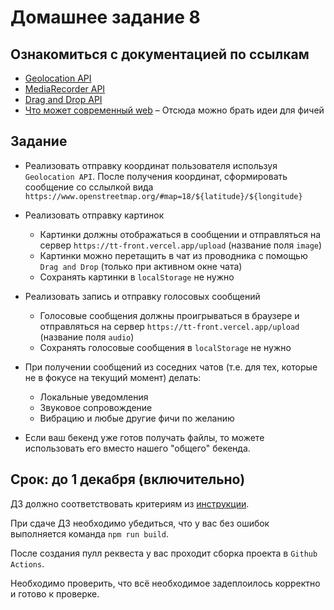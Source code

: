# Домашнее задание 8

## Ознакомиться с документацией по ссылкам

- [Geolocation API](https://developer.mozilla.org/en-US/docs/Web/API/Geolocation_API)
- [MediaRecorder API](https://developer.mozilla.org/en-US/docs/Web/API/MediaRecorder)
- [Drag and Drop API](https://developer.mozilla.org/en-US/docs/Web/API/HTML_Drag_and_Drop_API)
- [Что может современный web](https://whatwebcando.today/) – Отсюда можно брать идеи для фичей


## Задание

* Реализовать отправку координат пользователя используя `Geolocation API`. После получения координат, сформировать сообщение со сслылкой вида `https://www.openstreetmap.org/#map=18/${latitude}/${longitude}`
* Реализовать отправку картинок
  * Картинки должны отображаться в сообщении и отправляться на сервер `https://tt-front.vercel.app/upload` (название поля `image`)
  * Картинки можно перетащить в чат из проводника с помощью `Drag and Drop` (только при активном окне чата)
  * Сохранять картинки в `localStorage` не нужно
* Реализовать запись и отправку голосовых сообщений
  * Голосовые сообщения должны проигрываться в браузере и отправляться на сервер `https://tt-front.vercel.app/upload` (название поля `audio`)
  * Сохранять голосовые сообщения в `localStorage` не нужно
* При получении сообщений из соседних чатов (т.е. для тех, которые не в фокусе на текущий момент) делать:
  * Локальные уведомления
  * Звуковое сопровождение
  * Вибрацию и любые другие фичи по желанию

* Если ваш бекенд уже готов получать файлы, то можете использовать его вместо нашего "общего" бекенда.

## Срок: до 1 декабря (включительно)

ДЗ должно соответствовать критериям из [инструкции](https://github.com/track-mail-ru/homework#9-%D0%BF%D1%80%D0%B0%D0%B2%D0%B8%D0%BB%D0%B0-%D1%81%D0%B4%D0%B0%D1%87%D0%B8-%D0%B4%D0%B7).

При сдаче ДЗ необходимо убедиться, что у вас без ошибок выполняется команда `npm run build`.

После создания пулл реквеста у вас проходит сборка проекта в `Github Actions`.

Необходимо проверить, что всё необходимое задеплоилось корректно и готово к проверке.
